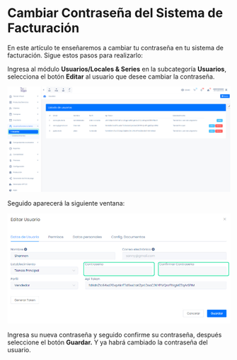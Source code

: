 # Cambiar Contraseña del Sistema de Facturación


En este artículo te enseñaremos a cambiar tu contraseña en tu sistema de facturación. Sigue estos pasos para realizarlo:

Ingresa al módulo **Usuarios/Locales & Series** en la subcategoría **Usuarios**, selecciona el botón **Editar** al usuario que desee cambiar la contraseña.

![Alt text](img/Preguntafrecuente15.jpg)

Seguido aparecerá la siguiente ventana:

![Alt text](img/Preguntafrecuente19.jpg)

Ingresa su nueva contraseña y seguido confirme su contraseña, después seleccione el botón **Guardar.** Y ya habrá cambiado la contraseña del usuario.
